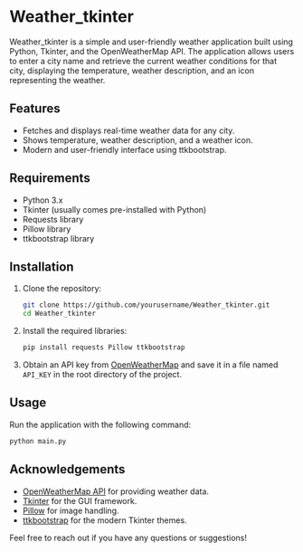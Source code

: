 # Weather_tkinter

Weather_tkinter is a simple and user-friendly weather application built using Python, Tkinter, and the OpenWeatherMap API. The application allows users to enter a city name and retrieve the current weather conditions for that city, displaying the temperature, weather description, and an icon representing the weather.

## Features

- Fetches and displays real-time weather data for any city.
- Shows temperature, weather description, and a weather icon.
- Modern and user-friendly interface using ttkbootstrap.

## Requirements

- Python 3.x
- Tkinter (usually comes pre-installed with Python)
- Requests library
- Pillow library
- ttkbootstrap library

## Installation

1. Clone the repository:
   ```bash
   git clone https://github.com/yourusername/Weather_tkinter.git
   cd Weather_tkinter
   ```

2. Install the required libraries:
   ```bash
   pip install requests Pillow ttkbootstrap
   ```

3. Obtain an API key from [OpenWeatherMap](https://openweathermap.org/api) and save it in a file named `API_KEY` in the root directory of the project.

## Usage

Run the application with the following command:
```bash
python main.py
```




## Acknowledgements

- [OpenWeatherMap API](https://openweathermap.org/api) for providing weather data.
- [Tkinter](https://docs.python.org/3/library/tkinter.html) for the GUI framework.
- [Pillow](https://python-pillow.org/) for image handling.
- [ttkbootstrap](https://github.com/israel-dryer/ttkbootstrap) for the modern Tkinter themes.

Feel free to reach out if you have any questions or suggestions!
